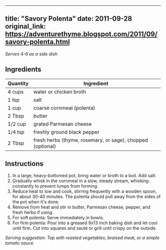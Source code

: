 <!-- filepath: /home/zacox/code/blogspot/adventurethyme/posts/2011-09-28-savory-polenta-formatted.md -->
---
title: "Savory Polenta"
date: 2011-09-28
original_link: https://adventurethyme.blogspot.com/2011/09/savory-polenta.html
---

_Serves 4-6 as a side dish_

## Ingredients

| Quantity | Ingredient |
| -------- | ---------- |
| 4 cups | water or chicken broth |
| 1 tsp | salt |
| 1 cup | coarse cornmeal (polenta) |
| 2 Tbsp | butter |
| 1/2 cup | grated Parmesan cheese |
| 1/4 tsp | freshly ground black pepper |
| 2 Tbsp | fresh herbs (thyme, rosemary, or sage), chopped (optional) |

## Instructions

1. In a large, heavy-bottomed pot, bring water or broth to a boil. Add salt.
2. Gradually whisk in the cornmeal in a slow, steady stream, whisking constantly to prevent lumps from forming.
3. Reduce heat to low and cook, stirring frequently with a wooden spoon, for about 30-40 minutes. The polenta should pull away from the sides of the pot when it's done.
4. Remove from heat and stir in butter, Parmesan cheese, pepper, and fresh herbs if using.
5. For soft polenta: Serve immediately in bowls.
6. For firm polenta: Pour into a greased 9x13 inch baking dish and let cool until firm. Cut into squares and sauté or grill until crispy on the outside.

_Serving suggestion: Top with roasted vegetables, braised meat, or a simple tomato sauce._
